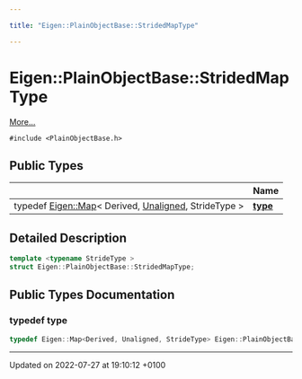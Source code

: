```yaml
---

title: "Eigen::PlainObjectBase::StridedMapType"

---
```


# Eigen::PlainObjectBase::StridedMapType



 [More...](#detailed-description)


`#include <PlainObjectBase.h>`

## Public Types

|                | Name           |
| -------------- | -------------- |
| typedef <a href="http://example.org/classes/classeigen_1_1map/">Eigen::Map</a>< Derived, <a href="http://example.org/namespaces/namespaceeigen/#enumvalue-unaligned">Unaligned</a>, StrideType > | **[type](http://example.org/classes/structeigen_1_1plainobjectbase_1_1stridedmaptype/#typedef-type)**  |

## Detailed Description

```cpp
template <typename StrideType >
struct Eigen::PlainObjectBase::StridedMapType;
```

## Public Types Documentation

### typedef type

```cpp
typedef Eigen::Map<Derived, Unaligned, StrideType> Eigen::PlainObjectBase< Derived >::StridedMapType< StrideType >::type;
```


-------------------------------

Updated on 2022-07-27 at 19:10:12 +0100